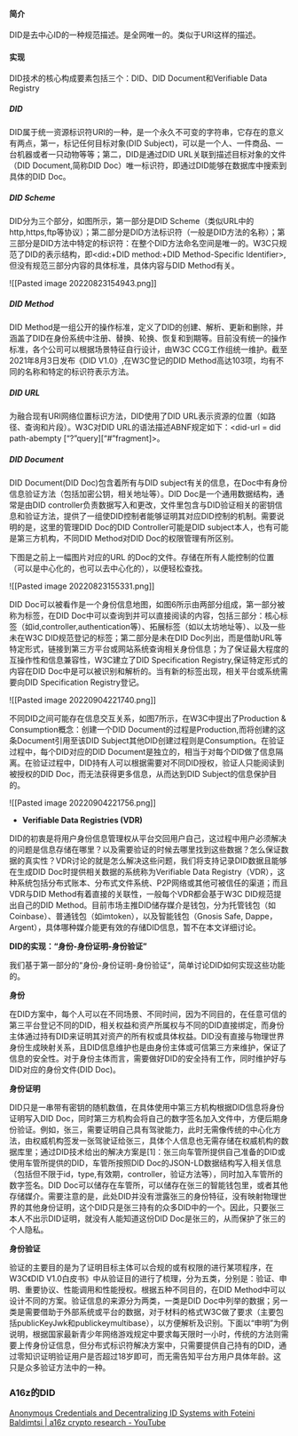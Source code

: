 #### 简介

DID是去中心ID的一种规范描述。是全网唯一的。类似于URI这样的描述。

#### 实现

DID技术的核心构成要素包括三个：DID、DID Document和Verifiable Data Registry

##### DID

DID属于统一资源标识符URI的一种，是一个永久不可变的字符串，它存在的意义有两点，第一，标记任何目标对象(DID Subject)，可以是一个人、一件商品、一台机器或者一只动物等等；第二，DID是通过DID URL关联到描述目标对象的文件（DID Document,简称DID Doc）唯一标识符，即通过DID能够在数据库中搜索到具体的DID Doc。

##### DID Scheme

DID分为三个部分，如图所示，第一部分是DID Scheme（类似URL中的http,https,ftp等协议）；第二部分是DID方法标识符（一般是DID方法的名称）；第三部分是DID方法中特定的标识符：在整个DID方法命名空间是唯一的。W3C只规范了DID的表示结构，即<did:+DID method:+DID Method-Specific Identifier>,但没有规范三部分内容的具体标准，具体内容与DID Method有关。

![[Pasted image 20220823154943.png]]

##### DID Method

DID Method是一组公开的操作标准，定义了DID的创建、解析、更新和删除，并涵盖了DID在身份系统中注册、替换、轮换、恢复和到期等。目前没有统一的操作标准，各个公司可以根据场景特征自行设计，由W3C CCG工作组统一维护。截至2021年8月3日发布《DID V1.0》,在W3C登记的DID Method高达103项，均有不同的名称和特定的标识符表示方法。

##### DID URL

为融合现有URI网络位置标识方法，DID使用了DID URL表示资源的位置（如路径、查询和片段）。W3C对DID URL的语法描述ABNF规定如下：<did-url = did path-abempty \[“?”query\]\[“#”fragment\]>。

##### DID Document

DID Document(DID Doc)包含着所有与DID subject有关的信息，在Doc中有身份信息验证方法（包括加密公钥，相关地址等）。DID Doc是一个通用数据结构，通常是由DID controller负责数据写入和更改，文件里包含与DID验证相关的密钥信息和验证方法，提供了一组使DID控制者能够证明其对应DID控制的机制。需要说明的是，这里的管理DID Doc的DID Controller可能是DID subject本人，也有可能是第三方机构，不同DID Method对DID Doc的权限管理有所区别。

下图是之前上一幅图片对应的URL 的Doc的文件。存储在所有人能控制的位置（可以是中心化的，也可以去中心化的），以便轻松查找。


![[Pasted image 20220823155331.png]]

DID Doc可以被看作是一个身份信息地图，如图6所示由两部分组成，第一部分被称为标签，在DID Doc中可以查询到并可以直接阅读的内容，包括三部分：核心标签（如id,controller,authentication等）、拓展标签（如以太坊地址等）、以及一些未在W3C DID规范登记的标签；第二部分是未在DID Doc列出，而是借助URL等特定形式，链接到第三方平台或网站系统查询相关身份信息；为了保证最大程度的互操作性和信息兼容性，W3C建立了DID Specification Registry,保证特定形式的内容在DID Doc中是可以被识别和解析的。当有新的标签出现，相关平台或系统需要向DID Specification Registry登记。

![[Pasted image 20220904221740.png]]


不同DID之间可能存在信息交互关系，如图7所示，在W3C中提出了Production & Consumption概念：创建一个DID Document的过程是Production,而将创建的这条Document引用至该DID Subject其他DID创建过程则是Consumption。在验证过程中，每个DID对应的DID Document是独立的，相当于对每个DID做了信息隔离。在验证过程中，DID持有人可以根据需要对不同DID授权，验证人只能阅读到被授权的DID Doc，而无法获得更多信息，从而达到DID Subject的信息保护目的。

![[Pasted image 20220904221756.png]]

-   **Verifiable Data Registries (VDR)**

DID的初衷是将用户身份信息管理权从平台交回用户自己，这过程中用户必须解决的问题是信息存储在哪里？以及需要验证的时候去哪里找到这些数据？怎么保证数据的真实性？VDR讨论的就是怎么解决这些问题，我们将支持记录DID数据且能够在生成DID Doc时提供相关数据的系统称为Verifiable Data Registry（VDR），这种系统包括分布式账本、分布式文件系统、P2P网络或其他可被信任的渠道；而且VDR与DID Method有着直接的关联性，一般每个VDR都会基于W3C DID规范提出自己的DID Method。目前市场主推DID储存媒介是钱包，分为托管钱包（如Coinbase）、普通钱包（如imtoken），以及智能钱包（Gnosis Safe, Dappe，Argent），具体哪种媒介能更有效的存储DID信息，暂不在本文详细讨论。

**DID的实现：“身份-身份证明-身份验证”**

我们基于第一部分的“身份-身份证明-身份验证“，简单讨论DID如何实现这些功能的。

**身份**

在DID方案中，每个人可以在不同场景、不同时间，因为不同目的，在任意可信的第三平台登记不同的DID，相关权益和资产所属权与不同的DID直接绑定，而身份主体通过持有DID来证明其对资产的所有权或具体权益。DID没有直接与物理世界身份生成映射关系，且DID信息维护也是由身份主体或可信第三方来维护，保证了信息的安全性。对于身份主体而言，需要做好DID的安全持有工作，同时维护好与DID对应的身份文件(DID Doc)。

**身份证明**

DID只是一串带有密钥的随机数值，在具体使用中第三方机构根据DID信息将身份证明写入DID Doc，同时第三方机构会将自己的数字签名加入文件中，方便后期身份验证。例如，张三，需要证明自己具有驾驶能力，此时无需像传统的中心化方法，由权威机构签发一张驾驶证给张三，具体个人信息也无需存储在权威机构的数据库里；通过DID技术给出的解决方案是[1]：张三向车管所提供自己准备的DID或使用车管所提供的DID，车管所按照DID Doc的JSON-LD数据结构写入相关信息（包括但不限于id，type,有效期，controller，验证方法等），同时加入车管所的数字签名。DID Doc可以储存在车管所，可以储存在张三的智能钱包里，或者其他存储媒介。需要注意的是，此处DID并没有泄露张三的身份特征，没有映射物理世界的其他身份证明，这个DID只是张三持有的众多DID中的一个。因此，只要张三本人不出示DID证明，就没有人能知道这份DID Doc是张三的，从而保护了张三的个人隐私。

**身份验证**

验证的主要目的是为了证明目标主体可以合规的或有权限的进行某项程序，在W3C《DID V1.0白皮书》中从验证目的进行了梳理，分为五类，分别是：验证、申明、重要协议、性能调用和性能授权。根据五种不同目的，在DID Method中可以设计不同的方案。验证信息的来源分为两类，一类是DID Doc中列举的数据；另一类是需要借助于外部系统或平台的数据，对于材料的格式W3C做了要求（主要包括publicKeyJwk和publickeymultibase），以方便解析及识别。下面以“申明”为例说明，根据国家最新青少年网络游戏规定中要求每天限时一小时，传统的方法则需要上传身份证信息，但分布式标识符解决方案中，只需要提供自己持有的DID，通过零知识证明验证用户是否超过18岁即可，而无需告知平台方用户具体年龄。这只是众多验证方法中的一种。

### A16z的DID

[Anonymous Credentials and Decentralizing ID Systems with Foteini Baldimtsi | a16z crypto research - YouTube](https://www.youtube.com/watch?v=kgNcxQH-hMQ)

